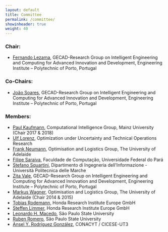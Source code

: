 ```yaml
---
layout: default
title: Committee
permalink: /committee/
showinheader: true
weight: 40
---
```


<h3><b>Chair:</b></h3>

- <a href="http://www.gecad.isep.ipp.pt">Fernando Lezama</a>, GECAD-Research Group on Intelligent Engineering and Computing for Advanced Innovation and Development, Engineering Institute – Polytechnic of Porto, Portugal

<h3><b>Co-Chairs:</b></h3>

- <a href="http://www.gecad.isep.ipp.pt">João Soares</a>, GECAD-Research Group on Intelligent Engineering and Computing for Advanced Innovation and Development, Engineering Institute – Polytechnic of Porto, Portugal

<h3><b>Members:</b></h3>

- <a href="https://ci.bwl.uni-mainz.de/">Paul Kaufmann</a>, Computational Intelligence Group, Mainz University (Chair 2017 &amp; 2018)
- <a href="http://www.wiwi.uni-siegen.de/technologiemanagement/">Ulf Lorenz</a>, Optimization under Uncertainty and Technical Operations Research
- <a href="http://cs.adelaide.edu.au/%7Efrank">Frank Neumann</a>, Optimisation and Logistics Group, The University of Adelaide
- <a href="http://filipesaraiva.info/">Filipe Saraiva</a>, Faculdade de Computação, Universidade Federal do Pará
- <a href="http://www.dii.univpm.it/stefano.squartini">Stefano Squartini</a>, Dipartimento di Ingegneria dell'Informazione - Università Politecnica delle Marche
- <a href="http://www.gecad.isep.ipp.pt">Zita Vale</a>, GECAD-Research Group on Intelligent Engineering and Computing for Advanced Innovation and Development, Engineering Institute – Polytechnic of Porto, Portugal
- <a href="http://cs.adelaide.edu.au/%7Emarkus">Markus Wagner</a>, Optimisation and Logistics Group, The University of Adelaide (Chair 2014 &amp; 2015)
- <a href="https://www.researchgate.net/profile/Tobias_Rodemann">Tobias Rodemann</a>, Honda Research Institute Europe GmbH
- <a href="https://www.researchgate.net/scientific-contributions/70076038_Steffen_Limmer">Steffen Limmer</a>, Honda Research Institute Europe GmbH
- <a href="https://publons.com/researcher/1546333/leonardo-h-macedo/">Leonardo H. Macedo</a>, São Paulo State University
- <a href="https://publons.com/researcher/1880754/ruben-romero">Ruben Romero</a>, São Paulo State University
- <a href="https://www.researchgate.net/profile/Ansel_Rodriguez_Gonzalez">Ansel Y. Rodríguez González</a>, CONACYT / CICESE-UT3

<!--
- <a href="http://www.ece.nus.edu.sg/stfpage/elesd/">Dipti Srinivasan</a>, Department of Electrical &amp; Computer Engineering, National University of Singapore
- <a href="http://diku.dk/english/staff/?pure=en/persons/473301">Fabian Gieseke</a>, Department of Computer Science, University of Copenhagen
- <a href="http://www.aifb.kit.edu/web/Ingo_Mauser/en">Ingo Mauser</a>, Karlsruhe Institute of Technology, AIFB
>



